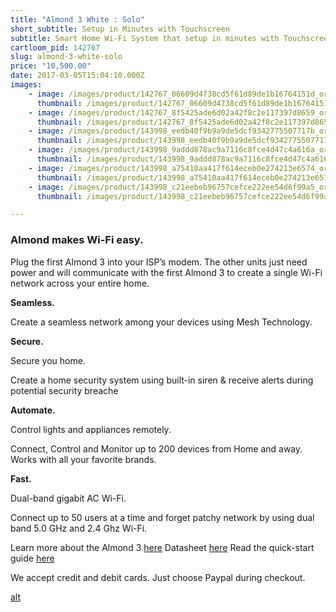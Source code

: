 ```yaml
---
title: "Almond 3 White : Solo"
short_subtitle: Setup in Minutes with Touchscreen
subtitle: Smart Home Wi-Fi System that setup in minutes with Touchscreen
cartloom_pid: 142767
slug: almond-3-white-solo
price: "10,500.00"
date: 2017-03-05T15:04:10.000Z
images:
    - image: /images/product/142767_06609d4738cd5f61d89de1b16764151d_orig.jpg
      thumbnail: /images/product/142767_06609d4738cd5f61d89de1b16764151d_thumb.jpg
    - image: /images/product/142767_8f5425ade6d02a42f8c2e117397d8659_orig.jpg
      thumbnail: /images/product/142767_8f5425ade6d02a42f8c2e117397d8659_thumb.jpg
    - image: /images/product/143998_eedb40f9b9a9de5dcf9342775507717b_orig.jpg
      thumbnail: /images/product/143998_eedb40f9b9a9de5dcf9342775507717b_thumb.jpg
    - image: /images/product/143998_9addd878ac9a7116c8fce4d47c4a616a_orig.png
      thumbnail: /images/product/143998_9addd878ac9a7116c8fce4d47c4a616a_thumb.png
    - image: /images/product/143998_a75410aa417f614eceb0e274213e6574_orig.png
      thumbnail: /images/product/143998_a75410aa417f614eceb0e274213e6574_thumb.png
    - image: /images/product/143998_c21eebeb96757cefce222ee54d6f99a5_orig.png
      thumbnail: /images/product/143998_c21eebeb96757cefce222ee54d6f99a5_thumb.png

---
```

### Almond makes Wi-Fi easy.

Plug the first Almond 3 into your ISP’s modem. The other units just need power and will communicate with the first Almond 3 to create a single Wi-Fi network across your entire home.

**Seamless.**

Create a seamless network among your devices using Mesh Technology.

**Secure.**

Secure you home.

Create a home security system using built-in siren & receive alerts during potential security breache

**Automate.**

Control lights and appliances remotely.

Connect, Control and Monitor up to 200 devices from Home and away. Works with all your favorite brands.

**Fast.**

Dual-band gigabit AC Wi-Fi.

Connect up to 50 users at a time and forget patchy network by using dual band 5.0 GHz and 2.4 Ghz Wi-Fi.

Learn more about the Almond 3 [here](https://www.securifi.com/rg/almond3)
Datasheet [here](https://d1ps2o5uupey1c.cloudfront.net/wp-content/uploads/almond3-datasheet-v2.pdf)
Read the quick-start guide [here](https://firmware.securifi.com/AL1/AlmondQuickGuide.pdf)

We accept credit and debit cards. Just choose Paypal during checkout.

[alt](/images/cc-badges-ppcmcvdam.png)

